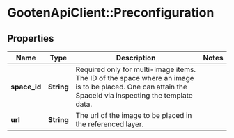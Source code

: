 # GootenApiClient::Preconfiguration

## Properties
Name | Type | Description | Notes
------------ | ------------- | ------------- | -------------
**space_id** | **String** | Required only for multi-image items. The ID of the space where an image is to be placed. One can attain the SpaceId via inspecting the template data. | 
**url** | **String** | The url of the image to be placed in the referenced layer. | 



